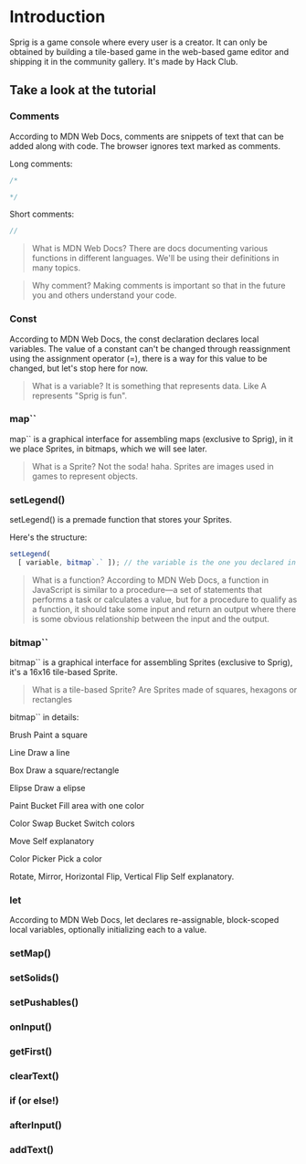 # Introduction

Sprig is a game console where every user is a creator. It can only be obtained by building a tile-based game in the web-based game editor and shipping it in the community gallery. It's made by Hack Club.

## Take a look at the tutorial

### Comments

[](https://cloud-98w5ievfk-hack-club-bot.vercel.app/1frame_2.jpg)

According to MDN Web Docs, comments are snippets of text that can be added along with code. The browser ignores text marked as comments.

Long comments:
```js
/*

*/
```

Short comments:
```js
//
```
> What is MDN Web Docs?
> There are docs documenting various functions in different languages. We'll be using their definitions in many topics.


> Why comment?
> Making comments is important so that in the future you and others understand your code.

### Const

[](https://cloud-98w5ievfk-hack-club-bot.vercel.app/0frame_1.jpg)

According to MDN Web Docs, the const declaration declares local variables. The value of a constant can't be changed through reassignment using the assignment operator (=), there is a way for this value to be changed, but let's stop here for now.

> What is a variable?
> It is something that represents data. Like A represents "Sprig is fun".

### map``

[](https://cloud-mumr89gqu-hack-club-bot.vercel.app/0frame_5.jpg)

map`` is a graphical interface for assembling maps (exclusive to Sprig), in it we place Sprites, in bitmaps, which we will see later.

> What is a Sprite?
> Not the soda! haha. Sprites are images used in games to represent objects.

[](https://cloud-arj1hanfz-hack-club-bot.vercel.app/0image.png)

### setLegend()

[](https://cloud-mumr89gqu-hack-club-bot.vercel.app/1frame_6.jpg)

setLegend() is a premade function that stores your Sprites.

Here's the structure:

```js
setLegend(
  [ variable, bitmap`.` ]); // the variable is the one you declared in Const
```

> What is a function?
> According to MDN Web Docs, a function in JavaScript is similar to a procedure—a set of statements that performs a task or calculates a value, but for a procedure to qualify as a function, it should take some input and return an output where there is some obvious relationship between the input and the output.

### bitmap``

[](https://cloud-mumr89gqu-hack-club-bot.vercel.app/2frame_7.jpg)

bitmap`` is a graphical interface for assembling Sprites (exclusive to Sprig), it's a 16x16 tile-based Sprite.

> What is a tile-based Sprite?
> Are Sprites made of squares, hexagons or rectangles

bitmap`` in details:

[](https://cloud-5qgyipwwp-hack-club-bot.vercel.app/0image.png)

Brush
Paint a square

Line
Draw a line

Box
Draw a square/rectangle

Elipse
Draw a elipse

Paint Bucket
Fill area with one color

Color Swap Bucket
Switch colors

Move
Self explanatory

Color Picker
Pick a color

Rotate, Mirror, Horizontal Flip, Vertical Flip
Self explanatory.

### let

[](https://cloud-mumr89gqu-hack-club-bot.vercel.app/3frame_9.jpg)

According to MDN Web Docs, let declares re-assignable, block-scoped local variables, optionally initializing each to a value.

### setMap()

[](https://cloud-bgmmvt221-hack-club-bot.vercel.app/0frame_8.jpg)

### setSolids()

[](https://cloud-bgmmvt221-hack-club-bot.vercel.app/1frame_10.jpg)

### setPushables()

[](https://cloud-bgmmvt221-hack-club-bot.vercel.app/2frame_11.jpg)

### onInput()

[](https://cloud-bgmmvt221-hack-club-bot.vercel.app/3frame_12.jpg)

### getFirst()

[](https://cloud-bgmmvt221-hack-club-bot.vercel.app/4frame_13.jpg)

### clearText()

[](https://cloud-bgmmvt221-hack-club-bot.vercel.app/5frame_14.jpg)

### if (or else!)

[](https://cloud-bgmmvt221-hack-club-bot.vercel.app/6frame_15.jpg)

### afterInput()

[](https://cloud-d90c1sknz-hack-club-bot.vercel.app/0frame_17.jpg)

### addText()

[](https://cloud-d90c1sknz-hack-club-bot.vercel.app/1frame_18.jpg)